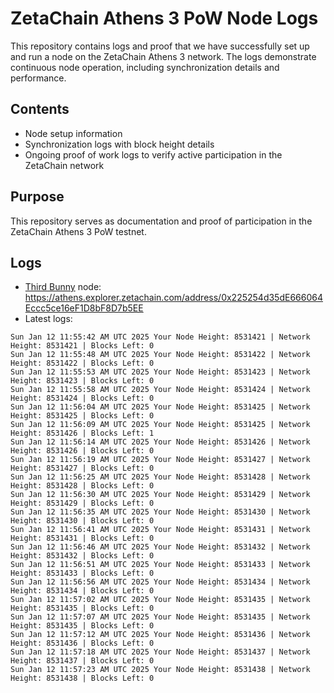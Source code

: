 # ZetaChain Athens 3 PoW Node Logs
This repository contains logs and proof that we have successfully set up and run a node on the ZetaChain Athens 3 network. The logs demonstrate continuous node operation, including synchronization details and performance.

## Contents
- Node setup information
- Synchronization logs with block height details
- Ongoing proof of work logs to verify active participation in the ZetaChain network

## Purpose
This repository serves as documentation and proof of participation in the ZetaChain Athens 3 PoW testnet.

## Logs

- [Third Bunny](https://thirdbunny.xyz/) node: https://athens.explorer.zetachain.com/address/0x225254d35dE666064Eccc5ce16eF1D8bF8D7b5EE
- Latest logs:
```
Sun Jan 12 11:55:42 AM UTC 2025 Your Node Height: 8531421 | Network Height: 8531421 | Blocks Left: 0
Sun Jan 12 11:55:48 AM UTC 2025 Your Node Height: 8531422 | Network Height: 8531422 | Blocks Left: 0
Sun Jan 12 11:55:53 AM UTC 2025 Your Node Height: 8531423 | Network Height: 8531423 | Blocks Left: 0
Sun Jan 12 11:55:58 AM UTC 2025 Your Node Height: 8531424 | Network Height: 8531424 | Blocks Left: 0
Sun Jan 12 11:56:04 AM UTC 2025 Your Node Height: 8531425 | Network Height: 8531425 | Blocks Left: 0
Sun Jan 12 11:56:09 AM UTC 2025 Your Node Height: 8531425 | Network Height: 8531426 | Blocks Left: 1
Sun Jan 12 11:56:14 AM UTC 2025 Your Node Height: 8531426 | Network Height: 8531426 | Blocks Left: 0
Sun Jan 12 11:56:19 AM UTC 2025 Your Node Height: 8531427 | Network Height: 8531427 | Blocks Left: 0
Sun Jan 12 11:56:25 AM UTC 2025 Your Node Height: 8531428 | Network Height: 8531428 | Blocks Left: 0
Sun Jan 12 11:56:30 AM UTC 2025 Your Node Height: 8531429 | Network Height: 8531429 | Blocks Left: 0
Sun Jan 12 11:56:35 AM UTC 2025 Your Node Height: 8531430 | Network Height: 8531430 | Blocks Left: 0
Sun Jan 12 11:56:41 AM UTC 2025 Your Node Height: 8531431 | Network Height: 8531431 | Blocks Left: 0
Sun Jan 12 11:56:46 AM UTC 2025 Your Node Height: 8531432 | Network Height: 8531432 | Blocks Left: 0
Sun Jan 12 11:56:51 AM UTC 2025 Your Node Height: 8531433 | Network Height: 8531433 | Blocks Left: 0
Sun Jan 12 11:56:56 AM UTC 2025 Your Node Height: 8531434 | Network Height: 8531434 | Blocks Left: 0
Sun Jan 12 11:57:02 AM UTC 2025 Your Node Height: 8531435 | Network Height: 8531435 | Blocks Left: 0
Sun Jan 12 11:57:07 AM UTC 2025 Your Node Height: 8531435 | Network Height: 8531435 | Blocks Left: 0
Sun Jan 12 11:57:12 AM UTC 2025 Your Node Height: 8531436 | Network Height: 8531436 | Blocks Left: 0
Sun Jan 12 11:57:18 AM UTC 2025 Your Node Height: 8531437 | Network Height: 8531437 | Blocks Left: 0
Sun Jan 12 11:57:23 AM UTC 2025 Your Node Height: 8531438 | Network Height: 8531438 | Blocks Left: 0
```
